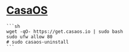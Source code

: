 # [CasaOS](https://github.com/IceWhaleTech/CasaOS)

````{tab} Ubuntu 24 ARM
```sh
wget -qO- https://get.casaos.io | sudo bash
sudo ufw allow 80
# sudo casaos-uninstall
```
````